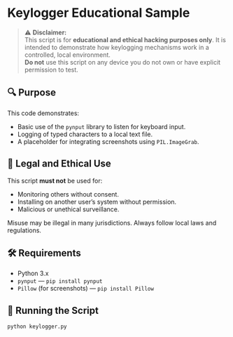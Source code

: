 # Keylogger Educational Sample

> ⚠️ **Disclaimer:**  
This script is for **educational and ethical hacking purposes only**. It is intended to demonstrate how keylogging mechanisms work in a controlled, local environment.  
**Do not** use this script on any device you do not own or have explicit permission to test.

## 🔍 Purpose

This code demonstrates:
- Basic use of the `pynput` library to listen for keyboard input.
- Logging of typed characters to a local text file.
- A placeholder for integrating screenshots using `PIL.ImageGrab`.

## 📜 Legal and Ethical Use

This script **must not** be used for:
- Monitoring others without consent.
- Installing on another user’s system without permission.
- Malicious or unethical surveillance.

Misuse may be illegal in many jurisdictions. Always follow local laws and regulations.

## 🛠️ Requirements

- Python 3.x
- `pynput` — `pip install pynput`
- `Pillow` (for screenshots) — `pip install Pillow`

## 🚀 Running the Script

```bash
python keylogger.py
